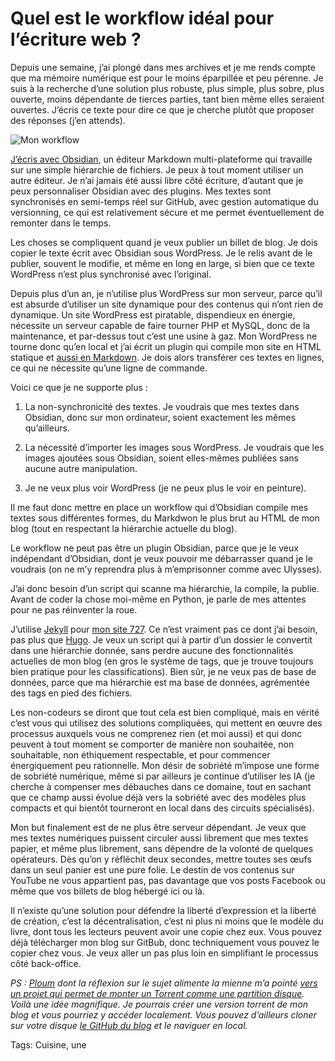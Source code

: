 # Quel est le workflow idéal pour l’écriture web ?

Depuis une semaine, j’ai plongé dans mes archives et je me rends compte que ma mémoire numérique est pour le moins éparpillée et peu pérenne. Je suis à la recherche d’une solution plus robuste, plus simple, plus sobre, plus ouverte, moins dépendante de tierces parties, tant bien même elles seraient ouvertes. J’écris ce texte pour dire ce que je cherche plutôt que proposer des réponses (j’en attends).

![Mon workflow](https://tcrouzet.com/images_tc/2024/04/workflow3.jpg)

[J’écris avec Obsidian](https://tcrouzet.com/2024/01/04/ecrire-avec-obsidian/), un éditeur Markdown multi-plateforme qui travaille sur une simple hiérarchie de fichiers. Je peux à tout moment utiliser un autre éditeur. Je n’ai jamais été aussi libre côté écriture, d’autant que je peux personnaliser Obsidian avec des plugins. Mes textes sont synchronisés en semi-temps réel sur GitHub, avec gestion automatique du versionning, ce qui est relativement sécure et me permet éventuellement de remonter dans le temps.

Les choses se compliquent quand je veux publier un billet de blog. Je dois copier le texte écrit avec Obsidian sous WordPress. Je le relis avant de le publier, souvent le modifie, et même en long en large, si bien que ce texte WordPress n’est plus synchronisé avec l’original.

Depuis plus d’un an, je n’utilise plus WordPress sur mon serveur, parce qu’il est absurde d’utiliser un site dynamique pour des contenus qui n’ont rien de dynamique. Un site WordPress est piratable, dispendieux en énergie, nécessite un serveur capable de faire tourner PHP et MySQL, donc de la maintenance, et par-dessus tout c’est une usine à gaz. Mon WordPress ne tourne donc qu’en local et j’ai écrit un plugin qui compile mon site en HTML statique et [aussi en Markdown](https://md.tcrouzet.com/). Je dois alors transférer ces textes en lignes, ce qui ne nécessite qu’une ligne de commande.

Voici ce que je ne supporte plus :

1. La non-synchronicité des textes. Je voudrais que mes textes dans Obsidian, donc sur mon ordinateur, soient exactement les mêmes qu’ailleurs.

2. La nécessité d’importer les images sous WordPress. Je voudrais que les images ajoutées sous Obsidian, soient elles-mêmes publiées sans aucune autre manipulation.

3. Je ne veux plus voir WordPress (je ne peux plus le voir en peinture).

Il me faut donc mettre en place un workflow qui d’Obsidian compile mes textes sous différentes formes, du Markdwon le plus brut au HTML de mon blog (tout en respectant la hiérarchie actuelle du blog).

Le workflow ne peut pas être un plugin Obsidian, parce que je le veux indépendant d’Obsidian, dont je veux pouvoir me débarrasser quand je le voudrais (on ne m’y reprendra plus à m’emprisonner comme avec Ulysses).

J’ai donc besoin d’un script qui scanne ma hiérarchie, la compile, la publie. Avant de coder la chose moi-même en Python, je parle de mes attentes pour ne pas réinventer la roue.

J’utilise [Jekyll](https://jekyllrb.com/) pour [mon site 727](https://727.tcrouzet.com/). Ce n’est vraiment pas ce dont j’ai besoin, pas plus que [Hugo](https://gohugo.io/). Je veux un script qui à partir d’un dossier le convertit dans une hiérarchie donnée, sans perdre aucune des fonctionnalités actuelles de mon blog (en gros le système de tags, que je trouve toujours bien pratique pour les classifications). Bien sûr, je ne veux pas de base de données, parce que ma hiérarchie est ma base de données, agrémentée des tags en pied des fichiers.

Les non-codeurs se diront que tout cela est bien compliqué, mais en vérité c’est vous qui utilisez des solutions compliquées, qui mettent en œuvre des processus auxquels vous ne comprenez rien (et moi aussi) et qui donc peuvent à tout moment se comporter de manière non souhaitée, non souhaitable, non éthiquement respectable, et pour commencer énergiquement peu rationnelle. Mon désir de sobriété m’impose une forme de sobriété numérique, même si par ailleurs je continue d’utiliser les IA (je cherche à compenser mes débauches dans ce domaine, tout en sachant que ce champ aussi évolue déjà vers la sobriété avec des modèles plus compacts et qui bientôt tourneront en local dans des circuits spécialisés).

Mon but finalement est de ne plus être serveur dépendant. Je veux que mes textes numériques puissent circuler aussi librement que mes textes papier, et même plus librement, sans dépendre de la volonté de quelques opérateurs. Dès qu’on y réfléchit deux secondes, mettre toutes ses œufs dans un seul panier est une pure folie. Le destin de vos contenus sur YouTube ne vous appartient pas, pas davantage que vos posts Facebook ou même que vos billets de blog hébergé ici ou là.

Il n’existe qu’une solution pour défendre la liberté d’expression et la liberté de création, c’est la décentralisation, c’est ni plus ni moins que le modèle du livre, dont tous les lecteurs peuvent avoir une copie chez eux. Vous pouvez déjà télécharger mon blog sur GitBub, donc techniquement vous pouvez le copier chez vous. Je veux aller un pas plus loin en simplifiant le processus côté back-office.

*PS : [Ploum](https://www.ploum.net/) dont la réflexion sur le sujet alimente la mienne m’a pointé [vers un projet qui permet de monter un Torrent comme une partition disque](https://github.com/johang/btfs). Voilà une idée magnifique. Je pourrais créer une version torrent de mon blog et vous pourriez y accéder localement. Vous pouvez d’ailleurs cloner sur votre disque [le GitHub du blog](https://github.com/tcrouzet/blog) et le naviguer en local.*

Tags: Cuisine, une